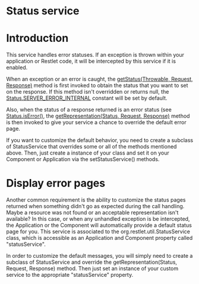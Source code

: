 Status service
==============

Introduction
============

This service handles error statuses. If an exception is thrown within
your application or Restlet code, it will be intercepted by this service
if it is enabled.

When an exception or an error is caught, the [getStatus(Throwable,
Request,
Response)](javadocs://jse/api/org/restlet/service/StatusService.html#getStatus%28java.lang.Throwable,%20org.restlet.Request,%20org.restlet.Response%29)
method is first invoked to obtain the status that you want to set on the
response. If this method isn't overridden or returns null, the
[Status.SERVER\_ERROR\_INTERNAL](javadocs://jse/api/org/restlet/data/Status.html#SERVER_ERROR_INTERNAL)
constant will be set by default.

Also, when the status of a response returned is an error status (see
[Status.isError()](javadocs://jse/api/org/restlet/data/Status.html#isError%28%29),
the [getRepresentation(Status, Request,
Response)](javadocs://jse/api/org/restlet/service/StatusService.html#getRepresentation%28org.restlet.data.Status,%20org.restlet.Request,%20org.restlet.Response%29)
method is then invoked to give your service a chance to override the
default error page.

If you want to customize the default behavior, you need to create a
subclass of StatusService that overrides some or all of the methods
mentioned above. Then, just create a instance of your class and set it
on your Component or Application via the setStatusService() methods.

Display error pages
===================

Another common requirement is the ability to customize the status pages
returned when something didn't go as expected during the call handling.
Maybe a resource was not found or an acceptable representation isn't
available? In this case, or when any unhandled exception is be
intercepted, the Application or the Component will automatically provide
a default status page for you. This service is associated to the
org.restlet.util.StatusService class, which is accessible as an
Application and Component property called "statusService".

In order to customize the default messages, you will simply need to
create a subclass of StatusService and override the
getRepresentation(Status, Request, Response) method. Then just set an
instance of your custom service to the appropriate "statusService"
property.

